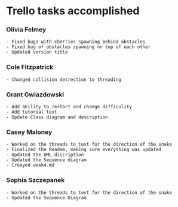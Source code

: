 # Trello tasks accomplished
### Olivia Felmey
    - Fixed bugs with cherries spawning behind obstacles
    - Fixed bug of obstacles spawning on top of each other
    - Updated version title

### Cole Fitzpatrick
    - Changed collision detrection to threading


### Grant Gwiazdowski
    - Add ability to restart and change difficulity
    - Add tutorial text
    - Update Class diagram and description

### Casey Maloney
    - Worked on the threads to test for the direction of the snake 
    - Finalized the Readme, making sure everything was updated 
    - Updated the UML discription 
    - Updated the Sequence diagram 
    - Creayed week4.md

### Sophia Szczepanek
    - Worked on the threads to test for the direction of the snake 
    - Updated the Sequence Diagram 
